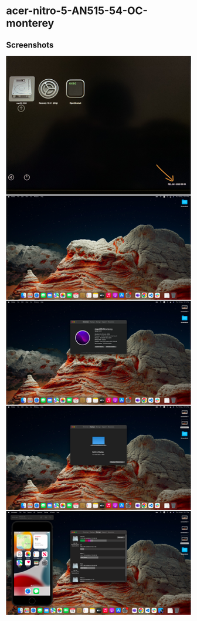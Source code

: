# acer-nitro-5-AN515-54-OC-monterey

## Screenshots

[![](screenshots/new-version-screenshot.jpeg)](screenshots/new-version-screenshot.jpeg)
[![](screenshots/screenshot-1.png)](screenshots/screenshot-1.png)
[![](screenshots/screenshot-2.png)](screenshots/screenshot-2.png)
[![](screenshots/screenshot-3.png)](screenshots/screenshot-3.png)
[![](screenshots/screenshot-4.png)](screenshots/screenshot-4.png)
